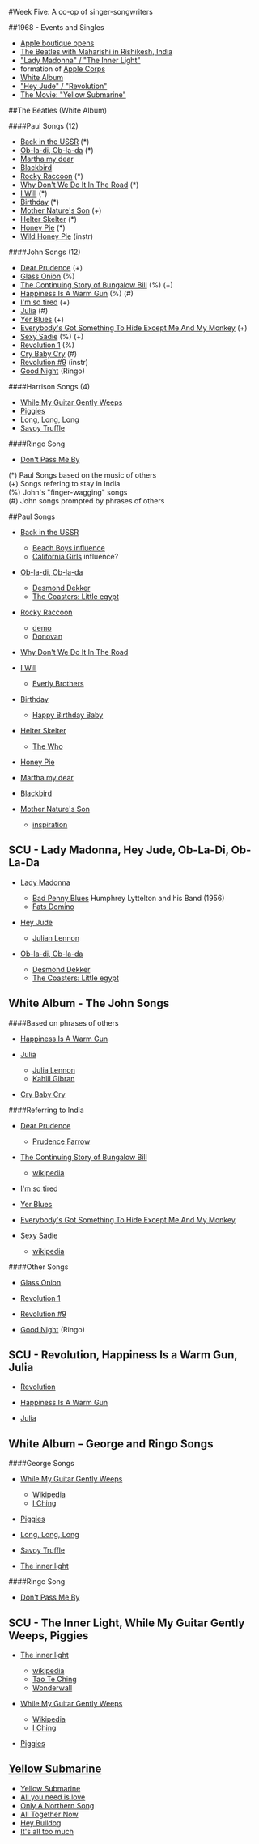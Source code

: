 #Week Five: A co-op of singer-songwriters

##1968 - Events and Singles

- [Apple boutique opens](https://www.youtube.com/watch?v=i89qy9Dr81I)
- [The Beatles with Maharishi in Rishikesh, India ](https://www.youtube.com/watch?v=aLeBZjPOJ-c)
- ["Lady Madonna" / "The Inner Light"](https://www.youtube.com/watch?v=fErNGLYlFF4)
- formation of [Apple Corps](https://www.youtube.com/watch?v=MTBMatg3uRE)
- [White Album](https://www.youtube.com/watch?v=3SDkokMd0-k)
- ["Hey Jude" / "Revolution"](https://www.youtube.com/watch?v=gR25C7E2_VE)
- [The Movie: "Yellow Submarine"](https://www.youtube.com/watch?v=laRyswIO_-g)

##The Beatles (White Album)

####Paul Songs (12)

- [Back in the USSR](https://www.youtube.com/watch?v=PxyISsA0Oh0) (*)
- [Ob-la-di, Ob-la-da](https://www.youtube.com/watch?v=gRtAO-nffz0) (*)
- [Martha my dear](https://www.youtube.com/watch?v=-SbCIFbJQDk)
- [Blackbird](https://www.youtube.com/watch?v=BrxZhWCAuQw)
- [Rocky Raccoon](https://www.youtube.com/watch?v=0nrBy3qAuYI) (*)
- [Why Don't We Do It In The Road](https://www.youtube.com/watch?v=KM02WcvlKn0) (*)
- [I Will](https://www.youtube.com/watch?v=0YO2ZpxDjmg) (*)
- [Birthday](https://www.youtube.com/watch?v=Hlw4B2Bj2og) (*)
- [Mother Nature's Son](https://www.youtube.com/watch?v=8rRCxRfpQk8) (+)
- [Helter Skelter](https://www.youtube.com/watch?v=5fvJEpdq8a8) (*)
- [Honey Pie](https://www.youtube.com/watch?v=BTuOAPE-LOo) (*)
- [Wild Honey Pie](https://www.youtube.com/watch?v=Dr7wD3NRcUI) (instr)

####John Songs (12)

- [Dear Prudence](https://www.youtube.com/watch?v=DMZF1A1WnBQ) (+)
- [Glass Onion](https://www.youtube.com/watch?v=He2EZ6-VOOk) (%)
- [The Continuing Story of Bungalow Bill](https://www.youtube.com/watch?v=6pFaFgYNNLY) (%) (+)
- [Happiness Is A Warm Gun](https://www.youtube.com/watch?v=PUhIEEwSSSo) (%) (#)
- [I'm so tired](https://www.youtube.com/watch?v=zy-gOf-_3f4) (+)
- [Julia](https://www.youtube.com/watch?v=YQtAQHrCLVc) (#)
- [Yer Blues](https://www.youtube.com/watch?v=6dDw_3H0XKg) (+)
- [Everybody's Got Something To Hide Except Me And My Monkey](https://www.youtube.com/watch?v=yFU-GpF7n30) (+)
- [Sexy Sadie](https://www.youtube.com/watch?v=2IcK4S5lDE0) (%) (+)
- [Revolution 1](https://www.youtube.com/watch?v=v8SGICAoBlg) (%)
- [Cry Baby Cry](https://www.youtube.com/watch?v=yPAB3VaRmPc) (#)
- [Revolution #9](https://www.youtube.com/watch?v=h-TZBavxpes) (instr)
- [Good Night](https://www.youtube.com/watch?v=eT6Hi3M13rU) (Ringo)

####Harrison Songs (4)

- [While My Guitar Gently Weeps](https://www.youtube.com/watch?v=vs7jxtPCqks)
- [Piggies](https://www.youtube.com/watch?v=WWBfD4XuIfU)
- [Long, Long, Long](https://www.youtube.com/watch?v=Z6ghgQe2ikA)
- [Savoy Truffle](https://www.youtube.com/watch?v=zhIVxuC1W8I)

####Ringo Song

- [Don't Pass Me By](https://www.youtube.com/watch?v=LsZjHeQRX-M)

(*) Paul Songs based on the music of others  
(+) Songs refering to stay in India  
(%) John's "finger-wagging" songs  
(#) John songs prompted by phrases of others  

##Paul Songs

- [Back in the USSR](https://www.youtube.com/watch?v=PxyISsA0Oh0)
  - [Beach Boys influence](https://www.youtube.com/watch?v=aNnW9E1mKzo)
  - [California Girls](https://www.youtube.com/watch?v=KcrbDYe4qL4) influence?

- [Ob-la-di, Ob-la-da](https://www.youtube.com/watch?v=gRtAO-nffz0)
  - [Desmond Dekker](https://www.youtube.com/watch?v=mxtfdH3-TQ4)
  - [The Coasters: Little egypt](https://www.youtube.com/watch?v=1d8uEP5-iKc)

- [Rocky Raccoon](https://www.youtube.com/watch?v=0nrBy3qAuYI)
  - [demo](https://www.youtube.com/watch?v=c5TDkfMXTwc)
  - [Donovan](https://www.youtube.com/watch?v=J8hjEYTpwE8)

- [Why Don't We Do It In The Road](https://www.youtube.com/watch?v=KM02WcvlKn0)

- [I Will](https://www.youtube.com/watch?v=0YO2ZpxDjmg)
  - [Everly Brothers](https://www.youtube.com/watch?v=lTYe9eDqxe8)

- [Birthday](https://www.youtube.com/watch?v=Hlw4B2Bj2og)
  - [Happy Birthday Baby](https://www.youtube.com/watch?v=pmyXziT04b4)

- [Helter Skelter](https://www.youtube.com/watch?v=5fvJEpdq8a8)
  - [The Who](https://www.youtube.com/watch?v=RPIvlq8hebo)

- [Honey Pie](https://www.youtube.com/watch?v=BTuOAPE-LOo)

- [Martha my dear](https://www.youtube.com/watch?v=-SbCIFbJQDk)

- [Blackbird](https://www.youtube.com/watch?v=BrxZhWCAuQw)

- [Mother Nature's Son](https://www.youtube.com/watch?v=8rRCxRfpQk8)
  - [inspiration](https://en.wikipedia.org/wiki/Mother_Nature's_Son)

## SCU - Lady Madonna, Hey Jude, Ob-La-Di, Ob-La-Da

- [Lady Madonna](http://www.youtube.com/watch?v=VfthrizXKOM)
  - [Bad Penny Blues](http://www.youtube.com/watch?v=G5odaPQ0eVo) Humphrey Lyttelton and his Band (1956) 
  - [Fats Domino](http://www.youtube.com/watch?v=kFZrXw0ccwQ)

- [Hey Jude](http://www.youtube.com/watch?v=eDdI7GhZSQA)
  - [Julian Lennon](https://en.wikipedia.org/wiki/Julian_Lennon)

- [Ob-la-di, Ob-la-da](https://www.youtube.com/watch?v=gRtAO-nffz0)
  - [Desmond Dekker](https://www.youtube.com/watch?v=mxtfdH3-TQ4)
  - [The Coasters: Little egypt](https://www.youtube.com/watch?v=1d8uEP5-iKc)

## White Album - The John Songs

####Based on phrases of others

- [Happiness Is A Warm Gun](https://www.youtube.com/watch?v=PUhIEEwSSSo)

- [Julia](https://www.youtube.com/watch?v=YQtAQHrCLVc)
  - [Julia Lennon](https://en.wikipedia.org/wiki/Julia_Lennon)
  - [Kahlil Gibran](https://en.wikipedia.org/wiki/Kahlil_Gibran)

- [Cry Baby Cry](https://www.youtube.com/watch?v=yPAB3VaRmPc)

####Referring to India

- [Dear Prudence](https://www.youtube.com/watch?v=DMZF1A1WnBQ)
  - [Prudence Farrow](https://en.wikipedia.org/wiki/Prudence_Farrow)

- [The Continuing Story of Bungalow Bill](https://www.youtube.com/watch?v=6pFaFgYNNLY)
  - [wikipedia](https://en.wikipedia.org/wiki/The_Continuing_Story_of_Bungalow_Bill)

- [I'm so tired](https://www.youtube.com/watch?v=zy-gOf-_3f4)

- [Yer Blues](https://www.youtube.com/watch?v=6dDw_3H0XKg)

- [Everybody's Got Something To Hide Except Me And My Monkey](https://www.youtube.com/watch?v=yFU-GpF7n30)

- [Sexy Sadie](https://www.youtube.com/watch?v=2IcK4S5lDE0)
  - [wikipedia](https://en.wikipedia.org/wiki/Sexy_Sadie)

####Other Songs

- [Glass Onion](https://www.youtube.com/watch?v=He2EZ6-VOOk)

- [Revolution 1](https://www.youtube.com/watch?v=v8SGICAoBlg)

- [Revolution #9](https://www.youtube.com/watch?v=h-TZBavxpes)

- [Good Night](https://www.youtube.com/watch?v=eT6Hi3M13rU) (Ringo)

## SCU - Revolution, Happiness Is a Warm Gun, Julia

- [Revolution](http://www.youtube.com/watch?v=tH9zG28GQEg)

- [Happiness Is A Warm Gun](https://www.youtube.com/watch?v=PUhIEEwSSSo)

- [Julia](https://www.youtube.com/watch?v=YQtAQHrCLVc)

## White Album – George and Ringo Songs

####George Songs

- [While My Guitar Gently Weeps](https://www.youtube.com/watch?v=vs7jxtPCqks)
  - [Wikipedia](https://en.wikipedia.org/wiki/While_My_Guitar_Gently_Weeps)
  - [I Ching](https://en.wikipedia.org/wiki/I_Ching)
  
- [Piggies](https://www.youtube.com/watch?v=WWBfD4XuIfU)
- [Long, Long, Long](https://www.youtube.com/watch?v=Z6ghgQe2ikA)
- [Savoy Truffle](https://www.youtube.com/watch?v=zhIVxuC1W8I)

- [The inner light](http://www.youtube.com/watch?v=7oSuzEqHOcE)

####Ringo Song

- [Don't Pass Me By](https://www.youtube.com/watch?v=LsZjHeQRX-M)

## SCU - The Inner Light, While My Guitar Gently Weeps, Piggies

- [The inner light](http://www.youtube.com/watch?v=7oSuzEqHOcE)
  - [wikipedia](https://en.wikipedia.org/wiki/The_Inner_Light_(song))
  - [Tao Te  Ching](https://en.wikipedia.org/wiki/Tao_Te_Ching)
  - [Wonderwall](https://en.wikipedia.org/wiki/Wonderwall_Music)

- [While My Guitar Gently Weeps](https://www.youtube.com/watch?v=vs7jxtPCqks)
  - [Wikipedia](https://en.wikipedia.org/wiki/While_My_Guitar_Gently_Weeps)
  - [I Ching](https://en.wikipedia.org/wiki/I_Ching)

- [Piggies](https://www.youtube.com/watch?v=WWBfD4XuIfU)

## [Yellow Submarine](http://www.youtube.com/watch?v=8oknCJ67V_8)

- [Yellow Submarine](http://www.youtube.com/watch?v=e_cwWP5Qf1k)
- [All you need is love](http://www.youtube.com/watch?v=s-pFAFsTFTI)
- [Only A Northern Song](http://www.youtube.com/watch?v=skcc3zWHAn8)
- [All Together Now](http://www.youtube.com/watch?v=xFpW8g83g6E)
- [Hey Bulldog](http://www.youtube.com/watch?v=OxmP9UDkoGw)
- [It's all too much](http://www.youtube.com/watch?v=0Oes9_poAIg)




